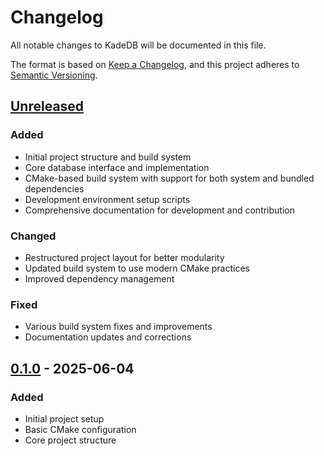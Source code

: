 # Changelog

All notable changes to KadeDB will be documented in this file.

The format is based on [Keep a Changelog](https://keepachangelog.com/en/1.0.0/),
and this project adheres to [Semantic Versioning](https://semver.org/spec/v2.0.0.html).

## [Unreleased]
### Added
- Initial project structure and build system
- Core database interface and implementation
- CMake-based build system with support for both system and bundled dependencies
- Development environment setup scripts
- Comprehensive documentation for development and contribution

### Changed
- Restructured project layout for better modularity
- Updated build system to use modern CMake practices
- Improved dependency management

### Fixed
- Various build system fixes and improvements
- Documentation updates and corrections

## [0.1.0] - 2025-06-04
### Added
- Initial project setup
- Basic CMake configuration
- Core project structure

[Unreleased]: https://github.com/MediLang/KadeDB/compare/v0.1.0...HEAD
[0.1.0]: https://github.com/MediLang/KadeDB/releases/tag/v0.1.0
